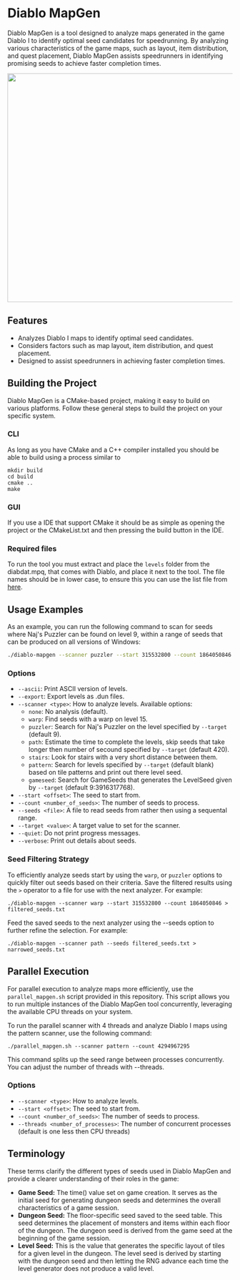 # Diablo MapGen

Diablo MapGen is a tool designed to analyze maps generated in the game Diablo I to identify optimal seed candidates for speedrunning. By analyzing various characteristics of the game maps, such as layout, item distribution, and quest placement, Diablo MapGen assists speedrunners in identifying promising seeds to achieve faster completion times.

<p align="center">
<img width="512" height="512" src="https://github.com/Matthew-petroff/diablo-mapgen/assets/204594/b7f72623-87f1-43f9-9369-c2c7852b186c">
</p>

## Features

- Analyzes Diablo I maps to identify optimal seed candidates.
- Considers factors such as map layout, item distribution, and quest placement.
- Designed to assist speedrunners in achieving faster completion times.

## Building the Project

Diablo MapGen is a CMake-based project, making it easy to build on various platforms. Follow these general steps to build the project on your specific system.

### CLI

As long as you have CMake and a C++ compiler installed you should be able to build using a process similar to

```
mkdir build
cd build
cmake ..
make
```

### GUI

If you use a IDE that support CMake it should be as simple as opening the project or the CMakeList.txt and then pressing the build button in the IDE.

### Required files

To run the tool you must extract and place the `levels` folder from the diabdat.mpq, that comes with Diablo, and place it next to the tool. The file names should be in lower case, to ensure this you can use the list file from [here](https://raw.githubusercontent.com/diasurgical/devilutionx-mpq-tools/main/data/diabdat-listfile.txt).

## Usage Examples

As an example, you can run the following command to scan for seeds where Naj's Puzzler can be found on level 9, within a range of seeds that can be produced on all versions of Windows:

```bash
./diablo-mapgen --scanner puzzler --start 315532800 --count 1864050846
```

### Options

- `--ascii`: Print ASCII version of levels.
- `--export`: Export levels as .dun files.
- `--scanner <type>`: How to analyze levels. Available options:
  - `none`: No analysis (default).
  - `warp`: Find seeds with a warp on level 15.
  - `puzzler`: Search for Naj's Puzzler on the level specified by `--target` (default 9).
  - `path`: Estimate the time to complete the levels, skip seeds that take longer then number of secound specified by `--target` (default 420).
  - `stairs`: Look for stairs with a very short distance between them.
  - `pattern`: Search for levels specified by `--target` (default blank) based on tile patterns and print out there level seed.
  - `gameseed`: Search for GameSeeds that generates the LevelSeed given by `--target` (default 9:3916317768).
- `--start <offset>`: The seed to start from.
- `--count <number_of_seeds>`: The number of seeds to process.
- `--seeds <file>`: A file to read seeds from rather then using a sequental range.
- `--target <value>`: A target value to set for the scanner.
- `--quiet`: Do not print progress messages.
- `--verbose`: Print out details about seeds.

### Seed Filtering Strategy

To efficiently analyze seeds start by using the `warp`, or `puzzler` options to quickly filter out seeds based on their criteria. Save the filtered results using the `>` operator to a file for use with the next analyzer. For example:

```
./diablo-mapgen --scanner warp --start 315532800 --count 1864050846 > filtered_seeds.txt
```

Feed the saved seeds to the next analyzer using the --seeds option to further refine the selection. For example:

```
./diablo-mapgen --scanner path --seeds filtered_seeds.txt > narrowed_seeds.txt
```

## Parallel Execution

For parallel execution to analyze maps more efficiently, use the `parallel_mapgen.sh` script provided in this repository. This script allows you to run multiple instances of the Diablo MapGen tool concurrently, leveraging the available CPU threads on your system.

To run the parallel scanner with 4 threads and analyze Diablo I maps using the pattern scanner, use the following command:

```
./parallel_mapgen.sh --scanner pattern --count 4294967295
```

This command splits up the seed range between processes concurrently. You can adjust the number of threads with --threads.

### Options

- `--scanner <type>`: How to analyze levels.
- `--start <offset>`: The seed to start from.
- `--count <number_of_seeds>`: The number of seeds to process.
- `--threads <number_of_processes>`: The number of concurrent processes (default is one less then CPU threads)

## Terminology

These terms clarify the different types of seeds used in Diablo MapGen and provide a clearer understanding of their roles in the game:

- **Game Seed:** The time() value set on game creation. It serves as the initial seed for generating dungeon seeds and determines the overall characteristics of a game session.
- **Dungeon Seed:** The floor-specific seed saved to the seed table. This seed determines the placement of monsters and items within each floor of the dungeon. The dungeon seed is derived from the game seed at the beginning of the game session.
- **Level Seed:** This is the value that generates the specific layout of tiles for a given level in the dungeon. The level seed is derived by starting with the dungeon seed and then letting the RNG advance each time the level generator does not produce a valid level.
